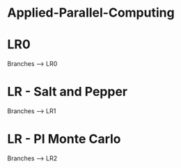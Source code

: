 # Applied-Parallel-Computing

# LR0

Branches --> LR0

# LR - Salt and Pepper

Branches --> LR1

# LR - PI Monte Carlo

Branches --> LR2
